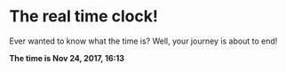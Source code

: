 # The real time clock!

Ever wanted to know what the time is? Well, your journey is about to end!

**The time is Nov 24, 2017, 16:13**